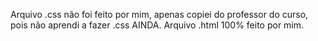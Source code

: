Arquivo .css não foi feito por mim, apenas copiei do professor do curso, pois não aprendi a fazer .css AINDA.
Arquivo .html 100% feito por mim.
